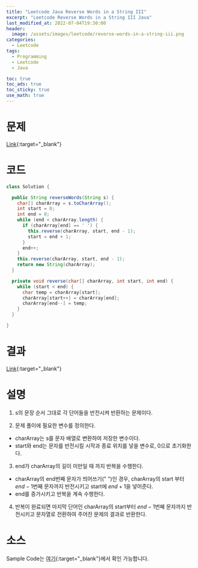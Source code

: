 ```yaml
---
title: "Leetcode Java Reverse Words in a String III"
excerpt: "Leetcode Reverse Words in a String III Java"
last_modified_at: 2022-07-04T19:30:00
header:
  image: /assets/images/leetcode/reverse-words-in-a-string-iii.png
categories:
  - Leetcode
tags:
  - Programming
  - Leetcode
  - Java

toc: true
toc_ads: true
toc_sticky: true
use_math: true
---
```

# 문제
[Link](https://leetcode.com/problems/reverse-words-in-a-string-iii/){:target="_blank"}

# 코드
```java
class Solution {

  public String reverseWords(String s) {
    char[] charArray = s.toCharArray();
    int start = 0;
    int end = 0;
    while (end < charArray.length) {
      if (charArray[end] == ' ') {
        this.reverse(charArray, start, end - 1);
        start = end + 1;
      }
      end++;
    }
    this.reverse(charArray, start, end - 1);
    return new String(charArray);
  }

  private void reverse(char[] charArray, int start, int end) {
    while (start < end) {
      char temp = charArray[start];
      charArray[start++] = charArray[end];
      charArray[end--] = temp;
    }
  }

}
```

# 결과
[Link](https://leetcode.com/submissions/detail/738136794/){:target="_blank"}

# 설명
1. s의 문장 순서 그대로 각 단어들을 반전시켜 반환하는 문제이다.

2. 문제 풀이에 필요한 변수를 정의한다.
- charArray는 s를 문자 배열로 변환하여 저장한 변수이다.
- start와 end는 문자를 반전시킬 시작과 종료 위치를 넣을 변수로, 0으로 초기화한다.

3. end가 charArray의 길이 미만일 때 까지 반복을 수행한다.
- charArray의 end번째 문자가 띄어쓰기(" ")인 경우, charArray의 start 부터 $end - 1$번째 문자까지 반전시키고 start에 $end + 1$을 넣어준다.
- end를 증가시키고 반복을 계속 수행한다.

4. 반복이 완료되면 마지막 단어인 charArray의 start부터 $end - 1$번째 문자까지 반전시키고 문자열로 전환하여 주어진 문제의 결과로 반환한다.

# 소스
Sample Code는 [여기](https://github.com/GracefulSoul/leetcode/blob/master/src/main/java/gracefulsoul/problems/ReverseWordsInAStringIII.java){:target="_blank"}에서 확인 가능합니다.